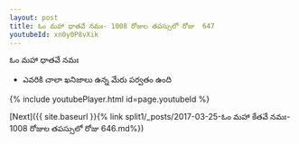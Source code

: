 ```yaml
---
layout: post
title: ఓం మహా ధాతవే నమః- 1008 రోజుల తపస్సులో రోజు  647
youtubeId: xn0y0P8vXik
---
```

 
 
 ఓం మహా ధాతవే నమః  
 
 -  ఎవరికి చాలా ఖనిజాలు ఉన్న మేరు పర్వతం ఉంది 
 
  
 
  
 
 
 
 
 
 


{% include youtubePlayer.html id=page.youtubeId %}
 
[Next]({{ site.baseurl }}{% link  split1/_posts/2017-03-25-ఓం మహా కేతవే నమః- 1008 రోజుల తపస్సులో రోజు  646.md%})
 
